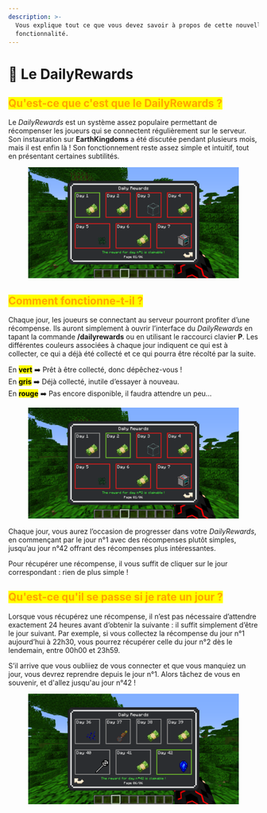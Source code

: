 ```yaml
---
description: >-
  Vous explique tout ce que vous devez savoir à propos de cette nouvelle
  fonctionnalité.
---
```


# 📆 Le DailyRewards

## <mark style="color:orange;">**Qu'est-ce que c'est que le DailyRewards ?**</mark>

Le _DailyRewards_ est un système assez populaire permettant de récompenser les joueurs qui se connectent régulièrement sur le serveur. Son instauration sur **EarthKingdoms** a été discutée pendant plusieurs mois, mais il est enfin là ! Son fonctionnement reste assez simple et intuitif, tout en présentant certaines subtilités.

<figure><img src="../.gitbook/assets/dr_presentation.png" alt=""><figcaption></figcaption></figure>



## <mark style="color:orange;">**Comment fonctionne-t-il ?**</mark>

Chaque jour, les joueurs se connectant au serveur pourront profiter d’une récompense. Ils auront simplement à ouvrir l’interface du _DailyRewards_ en tapant la commande **/dailyrewards** ou en utilisant le raccourci clavier **P**. Les différentes couleurs associées à chaque jour indiquent ce qui est à collecter, ce qui a déjà été collecté et ce qui pourra être récolté par la suite.

En <mark style="color:$success;">**vert**</mark> ➡️ Prêt à être collecté, donc dépêchez-vous !\
En <mark style="color:$info;">**gris**</mark> ➡️ Déjà collecté, inutile d’essayer à nouveau.\
En <mark style="color:$danger;">**rouge**</mark> ➡️ Pas encore disponible, il faudra attendre un peu…

<figure><img src="../.gitbook/assets/explication_interface.png" alt=""><figcaption></figcaption></figure>

Chaque jour, vous aurez l’occasion de progresser dans votre _DailyRewards_, en commençant par le jour n°1 avec des récompenses plutôt simples, jusqu’au jour n°42 offrant des récompenses plus intéressantes.

Pour récupérer une récompense, il vous suffit de cliquer sur le jour correspondant : rien de plus simple !



## <mark style="color:orange;">Qu'est-ce qu'il se passe si je rate un jour ?</mark>

Lorsque vous récupérez une récompense, il n’est pas nécessaire d’attendre exactement 24 heures avant d’obtenir la suivante : il suffit simplement d’être le jour suivant. Par exemple, si vous collectez la récompense du jour n°1 aujourd’hui à 22h30, vous pourrez récupérer celle du jour n°2 dès le lendemain, entre 00h00 et 23h59.

S’il arrive que vous oubliiez de vous connecter et que vous manquiez un jour, vous devrez reprendre depuis le jour n°1. Alors tâchez de vous en souvenir, et d'allez jusqu'au jour n°42 !

<figure><img src="../.gitbook/assets/dr_42j.png" alt=""><figcaption></figcaption></figure>
